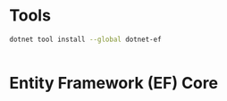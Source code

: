 # Tools

```bash
dotnet tool install --global dotnet-ef
```

```bash

```

# Entity Framework (EF) Core
